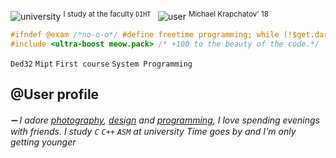 <!--user common info-->
#### <p align="left" dir="auto">
  ![university](https://psv4.userapi.com/c534536/u354403795/docs/d23/8754cd07a253/study.png?extra=NIolMMr9QAsVH95bKH1eGrwkPAkyLBbbsisDBLnqetcNcWrXp5BHIuzXLLnVkxQ3cYg-k34O17XDV__4gBffdBKSlUcTnti9jHhrMGZjByoZ_MxLnzqxH-e6YTerYotlPpjRumuYX8pvMhNSH_COqsA-)
  <sup>I study at the faculty ` DIHT `</sup> &nbsp;
  ![user](https://psv4.userapi.com/c237031/u354403795/docs/d31/b8dc0aaf5db7/user.png?extra=7d93OVSGHhWzNdfdgto3fA_nHb2by9cmGWGgARFGhUN9NxD9k6fIuq_2nd0MucyYtu6c7w3KSN9D43HmoBldO9cm6UPeHlK03omWnK6DrCoUjhPPF8TIu82DGA6r8YNyz_-T9FDYW8PfHG5yXYXXVlRu)
  <sup> Michael Krapchatov' 18</sup><p>
  
<!--#define meow-code.meow-->
```C
#ifndef @exam /*no-o-o*/ #define freetime programming; while (!$get.dark & !$friends->are.calling) {~write-programs;}
#include <ultra-boost meow.pack> /* +100 to the beauty of the code.*/
```

<!--tags-->
`Ded32` `Mipt` `First course` `System Programming`

<!--comment-->
## @User profile
###### ➖ I adore [photography](), [design]() and [programming](), I love spending evenings with friends. I study `C` `C++` `ASM`  at university Time goes by and I'm only getting younger

